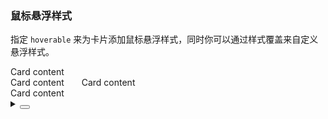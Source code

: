 ### 鼠标悬浮样式

指定 `hoverable` 来为卡片添加鼠标悬浮样式，同时你可以通过样式覆盖来自定义悬浮样式。

<div class="cell-demo vp-raw">
  <div :style="{ display: 'flex' }">
    <yc-card :style="{ width: '360px' }" title="Arco Card" hoverable>
      <template #extra>
        <yc-link>More</yc-link>
      </template>
      Card content <br />
      Card content
    </yc-card>
    <yc-card
      class="card-demo"
      title="Custom hover style"
      hoverable
    >
      <template #extra>
        <yc-link>More</yc-link>
      </template>
      Card content <br />
      Card content
    </yc-card>
  </div>
</div>

<style scoped>
.card-demo {
  width: 360px;
  margin-left: 24px;
  transition-property: all;
}
.card-demo:hover {
  transform: translateY(-4px);
}
</style>

<details>
<summary>
 <button class="code-btn"  >
    <icon-code />
 </button>
</summary>

```vue
<template>
  <div :style="{ display: 'flex' }">
    <yc-card
      :style="{ width: '360px' }"
      title="Arco Card"
      hoverable>
      <template #extra>
        <yc-link>More</yc-link>
      </template>
      Card content <br />
      Card content
    </yc-card>
    <yc-card
      class="card-demo"
      title="Custom hover style"
      hoverable>
      <template #extra>
        <yc-link>More</yc-link>
      </template>
      Card content <br />
      Card content
    </yc-card>
  </div>
</template>

<style scoped>
.card-demo {
  width: 360px;
  margin-left: 24px;
  transition-property: all;
}
.card-demo:hover {
  transform: translateY(-4px);
}
</style>
```

</details>
